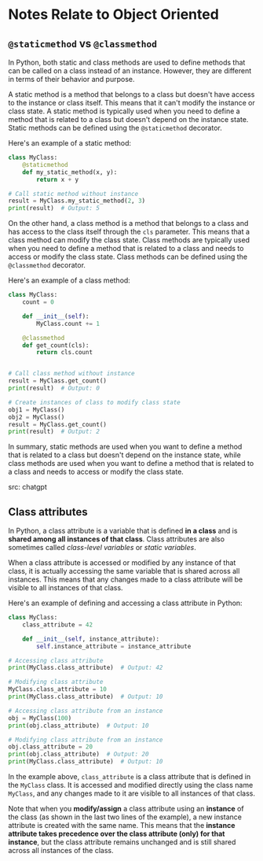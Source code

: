 # Notes Relate to Object Oriented

<!--  -->

## `@staticmethod` vs `@classmethod`

In Python, both static and class methods are used to define methods that can be
called on a class instead of an instance. However, they are different in terms
of their behavior and purpose.

A static method is a method that belongs to a class but doesn't have access to
the instance or class itself. This means that it can't modify the instance or
class state. A static method is typically used when you need to define a method
that is related to a class but doesn't depend on the instance state. Static
methods can be defined using the `@staticmethod` decorator.

Here's an example of a static method:

```python
class MyClass:
    @staticmethod
    def my_static_method(x, y):
        return x + y

# Call static method without instance
result = MyClass.my_static_method(2, 3)
print(result)  # Output: 5
```

On the other hand, a class method is a method that belongs to a class and has
access to the class itself through the `cls` parameter. This means that a class
method can modify the class state. Class methods are typically used when you
need to define a method that is related to a class and needs to access or modify
the class state. Class methods can be defined using the `@classmethod` decorator.

Here's an example of a class method:

```python
class MyClass:
    count = 0

    def __init__(self):
        MyClass.count += 1

    @classmethod
    def get_count(cls):
        return cls.count


# Call class method without instance
result = MyClass.get_count()
print(result)  # Output: 0

# Create instances of class to modify class state
obj1 = MyClass()
obj2 = MyClass()
result = MyClass.get_count()
print(result)  # Output: 2
```

In summary, static methods are used when you want to define a method that is
related to a class but doesn't depend on the instance state, while class methods
are used when you want to define a method that is related to a class and needs
to access or modify the class state.

src: chatgpt

<!--  -->

## Class attributes

In Python, a class attribute is a variable that is defined __in a class__ and is
__shared among all instances of that class__. Class attributes are also sometimes
called _class-level variables_ or _static variables_.

When a class attribute is accessed or modified by any instance of that class,
it is actually accessing the same variable that is shared across all
instances. This means that any changes made to a class attribute will be visible
to all instances of that class.

Here's an example of defining and accessing a class attribute in Python:

```python
class MyClass:
    class_attribute = 42

    def __init__(self, instance_attribute):
        self.instance_attribute = instance_attribute

# Accessing class attribute
print(MyClass.class_attribute)  # Output: 42

# Modifying class attribute
MyClass.class_attribute = 10
print(MyClass.class_attribute)  # Output: 10

# Accessing class attribute from an instance
obj = MyClass(100)
print(obj.class_attribute)  # Output: 10

# Modifying class attribute from an instance
obj.class_attribute = 20
print(obj.class_attribute)  # Output: 20
print(MyClass.class_attribute)  # Output: 10
```

In the example above, `class_attribute` is a class attribute that is defined in
the `MyClass` class. It is accessed and modified directly using the class name
`MyClass`, and any changes made to it are visible to all instances of that class.

Note that when you __modify/assign__ a class attribute using an __instance__ of the class
(as shown in the last two lines of the example), a new instance attribute is
created with the same name. This means that the __instance attribute takes
precedence over the class attribute (only) for that instance__, but the class attribute
remains unchanged and is still shared across all instances of the class.

<!--  -->
